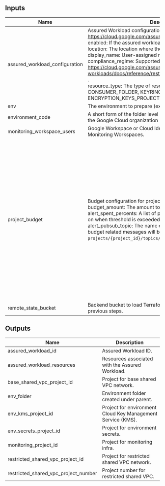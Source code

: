 <!-- BEGINNING OF PRE-COMMIT-TERRAFORM DOCS HOOK -->
## Inputs

| Name | Description | Type | Default | Required |
|------|-------------|------|---------|:--------:|
| assured\_workload\_configuration | Assured Workload configuration. See https://cloud.google.com/assured-workloads ."<br>  enabled: If the assured workload should be created.<br>  location: The location where the workload will be created.<br>  display\_name: User-assigned resource display name.<br>  compliance\_regime: Supported Compliance Regimes. See https://cloud.google.com/assured-workloads/docs/reference/rest/Shared.Types/ComplianceRegime .<br>  resource\_type: The type of resource. One of CONSUMER\_FOLDER, KEYRING, or ENCRYPTION\_KEYS\_PROJECT. | <pre>object({<br>    enabled           = optional(bool, false)<br>    location          = optional(string, "us-central1")<br>    display_name      = optional(string, "FEDRAMP-MODERATE")<br>    compliance_regime = optional(string, "FEDRAMP_MODERATE")<br>    resource_type     = optional(string, "CONSUMER_FOLDER")<br>  })</pre> | `{}` | no |
| env | The environment to prepare (ex. development) | `string` | n/a | yes |
| environment\_code | A short form of the folder level resources (environment) within the Google Cloud organization (ex. d). | `string` | n/a | yes |
| monitoring\_workspace\_users | Google Workspace or Cloud Identity group that have access to Monitoring Workspaces. | `string` | n/a | yes |
| project\_budget | Budget configuration for projects.<br>  budget\_amount: The amount to use as the budget.<br>  alert\_spent\_percents: A list of percentages of the budget to alert on when threshold is exceeded.<br>  alert\_pubsub\_topic: The name of the Cloud Pub/Sub topic where budget related messages will be published, in the form of `projects/{project_id}/topics/{topic_id}`. | <pre>object({<br>    base_network_budget_amount              = optional(number, 1000)<br>    base_network_alert_spent_percents       = optional(list(number), [0.5, 0.75, 0.9, 0.95])<br>    base_network_alert_pubsub_topic         = optional(string, null)<br>    restricted_network_budget_amount        = optional(number, 1000)<br>    restricted_network_alert_spent_percents = optional(list(number), [0.5, 0.75, 0.9, 0.95])<br>    restricted_network_alert_pubsub_topic   = optional(string, null)<br>    monitoring_budget_amount                = optional(number, 1000)<br>    monitoring_alert_spent_percents         = optional(list(number), [0.5, 0.75, 0.9, 0.95])<br>    monitoring_alert_pubsub_topic           = optional(string, null)<br>    kms_budget_amount                       = optional(number, 1000)<br>    kms_alert_spent_percents                = optional(list(number), [0.5, 0.75, 0.9, 0.95])<br>    kms_alert_pubsub_topic                  = optional(string, null)<br>    secret_budget_amount                    = optional(number, 1000)<br>    secret_alert_spent_percents             = optional(list(number), [0.5, 0.75, 0.9, 0.95])<br>    secret_alert_pubsub_topic               = optional(string, null)<br>  })</pre> | `{}` | no |
| remote\_state\_bucket | Backend bucket to load Terraform Remote State Data from previous steps. | `string` | n/a | yes |

## Outputs

| Name | Description |
|------|-------------|
| assured\_workload\_id | Assured Workload ID. |
| assured\_workload\_resources | Resources associated with the Assured Workload. |
| base\_shared\_vpc\_project\_id | Project for base shared VPC network. |
| env\_folder | Environment folder created under parent. |
| env\_kms\_project\_id | Project for environment Cloud Key Management Service (KMS). |
| env\_secrets\_project\_id | Project for environment secrets. |
| monitoring\_project\_id | Project for monitoring infra. |
| restricted\_shared\_vpc\_project\_id | Project for restricted shared VPC network. |
| restricted\_shared\_vpc\_project\_number | Project number for restricted shared VPC. |

<!-- END OF PRE-COMMIT-TERRAFORM DOCS HOOK -->
